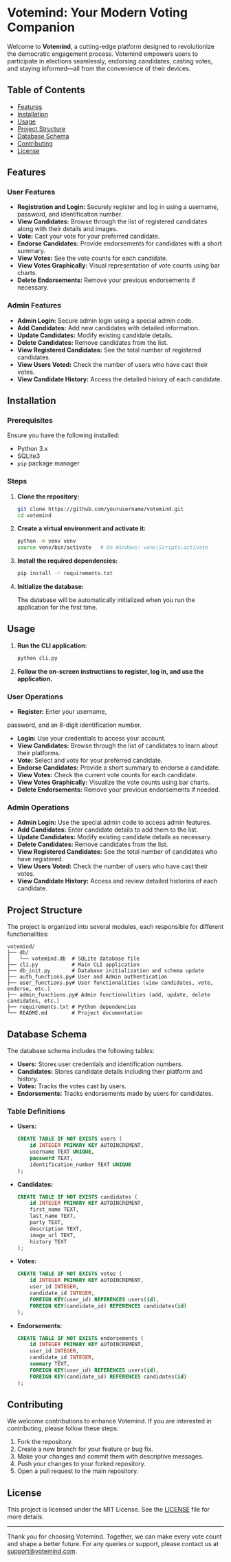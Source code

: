 # Votemind: Your Modern Voting Companion

Welcome to **Votemind**, a cutting-edge platform designed to revolutionize the democratic engagement process. Votemind empowers users to participate in elections seamlessly, endorsing candidates, casting votes, and staying informed—all from the convenience of their devices.

## Table of Contents

- [Features](#features)
- [Installation](#installation)
- [Usage](#usage)
- [Project Structure](#project-structure)
- [Database Schema](#database-schema)
- [Contributing](#contributing)
- [License](#license)

## Features

### User Features
- **Registration and Login:** Securely register and log in using a username, password, and identification number.
- **View Candidates:** Browse through the list of registered candidates along with their details and images.
- **Vote:** Cast your vote for your preferred candidate.
- **Endorse Candidates:** Provide endorsements for candidates with a short summary.
- **View Votes:** See the vote counts for each candidate.
- **View Votes Graphically:** Visual representation of vote counts using bar charts.
- **Delete Endorsements:** Remove your previous endorsements if necessary.

### Admin Features
- **Admin Login:** Secure admin login using a special admin code.
- **Add Candidates:** Add new candidates with detailed information.
- **Update Candidates:** Modify existing candidate details.
- **Delete Candidates:** Remove candidates from the list.
- **View Registered Candidates:** See the total number of registered candidates.
- **View Users Voted:** Check the number of users who have cast their votes.
- **View Candidate History:** Access the detailed history of each candidate.

## Installation

### Prerequisites

Ensure you have the following installed:
- Python 3.x
- SQLite3
- `pip` package manager

### Steps

1. **Clone the repository:**

   ```bash
   git clone https://github.com/yourusername/votemind.git
   cd votemind
   ```

2. **Create a virtual environment and activate it:**

   ```bash
   python -m venv venv
   source venv/bin/activate   # On Windows: venv\Scripts\activate
   ```

3. **Install the required dependencies:**

   ```bash
   pip install -r requirements.txt
   ```

4. **Initialize the database:**

   The database will be automatically initialized when you run the application for the first time.

## Usage

1. **Run the CLI application:**

   ```bash
   python cli.py
   ```

2. **Follow the on-screen instructions to register, log in, and use the application.**

### User Operations

- **Register:** Enter your username,

password, and an 8-digit identification number.
- **Login:** Use your credentials to access your account.
- **View Candidates:** Browse through the list of candidates to learn about their platforms.
- **Vote:** Select and vote for your preferred candidate.
- **Endorse Candidates:** Provide a short summary to endorse a candidate.
- **View Votes:** Check the current vote counts for each candidate.
- **View Votes Graphically:** Visualize the vote counts using bar charts.
- **Delete Endorsements:** Remove your previous endorsements if needed.

### Admin Operations

- **Admin Login:** Use the special admin code to access admin features.
- **Add Candidates:** Enter candidate details to add them to the list.
- **Update Candidates:** Modify existing candidate details as necessary.
- **Delete Candidates:** Remove candidates from the list.
- **View Registered Candidates:** See the total number of candidates who have registered.
- **View Users Voted:** Check the number of users who have cast their votes.
- **View Candidate History:** Access and review detailed histories of each candidate.

## Project Structure

The project is organized into several modules, each responsible for different functionalities:

```plaintext
votemind/
├── db/
│   └── votemind.db  # SQLite database file
├── cli.py           # Main CLI application
├── db_init.py       # Database initialization and schema update
├── auth_functions.py# User and Admin authentication
├── user_functions.py# User functionalities (view candidates, vote, endorse, etc.)
├── admin_functions.py# Admin functionalities (add, update, delete candidates, etc.)
├── requirements.txt # Python dependencies
└── README.md        # Project documentation
```

## Database Schema

The database schema includes the following tables:

- **Users:** Stores user credentials and identification numbers.
- **Candidates:** Stores candidate details including their platform and history.
- **Votes:** Tracks the votes cast by users.
- **Endorsements:** Tracks endorsements made by users for candidates.

### Table Definitions

- **Users:**

  ```sql
  CREATE TABLE IF NOT EXISTS users (
      id INTEGER PRIMARY KEY AUTOINCREMENT,
      username TEXT UNIQUE,
      password TEXT,
      identification_number TEXT UNIQUE
  );
  ```

- **Candidates:**

  ```sql
  CREATE TABLE IF NOT EXISTS candidates (
      id INTEGER PRIMARY KEY AUTOINCREMENT,
      first_name TEXT,
      last_name TEXT,
      party TEXT,
      description TEXT,
      image_url TEXT,
      history TEXT
  );
  ```

- **Votes:**

  ```sql
  CREATE TABLE IF NOT EXISTS votes (
      id INTEGER PRIMARY KEY AUTOINCREMENT,
      user_id INTEGER,
      candidate_id INTEGER,
      FOREIGN KEY(user_id) REFERENCES users(id),
      FOREIGN KEY(candidate_id) REFERENCES candidates(id)
  );
  ```

- **Endorsements:**

  ```sql
  CREATE TABLE IF NOT EXISTS endorsements (
      id INTEGER PRIMARY KEY AUTOINCREMENT,
      user_id INTEGER,
      candidate_id INTEGER,
      summary TEXT,
      FOREIGN KEY(user_id) REFERENCES users(id),
      FOREIGN KEY(candidate_id) REFERENCES candidates(id)
  );
  ```

## Contributing

We welcome contributions to enhance Votemind. If you are interested in contributing, please follow these steps:

1. Fork the repository.
2. Create a new branch for your feature or bug fix.
3. Make your changes and commit them with descriptive messages.
4. Push your changes to your forked repository.
5. Open a pull request to the main repository.

## License

This project is licensed under the MIT License. See the [LICENSE](LICENSE) file for more details.

---

Thank you for choosing Votemind. Together, we can make every vote count and shape a better future. For any queries or support, please contact us at [support@votemind.com](mailto:support@votemind.com).